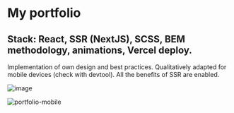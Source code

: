 # My portfolio

## Stack: React, SSR (NextJS), SCSS, BEM methodology, animations, Vercel deploy.

Implementation of own design and best practices. Qualitatively adapted for mobile devices (check with devtool). All the benefits of SSR are enabled.

![image](https://user-images.githubusercontent.com/68002377/198407284-a00b64cf-bebc-455b-b2ad-91b9f748be12.png)

![portfolio-mobile](https://user-images.githubusercontent.com/68002377/198407358-5fcc2dfa-b5b5-41e3-ae7f-3695c8b4322b.png)

